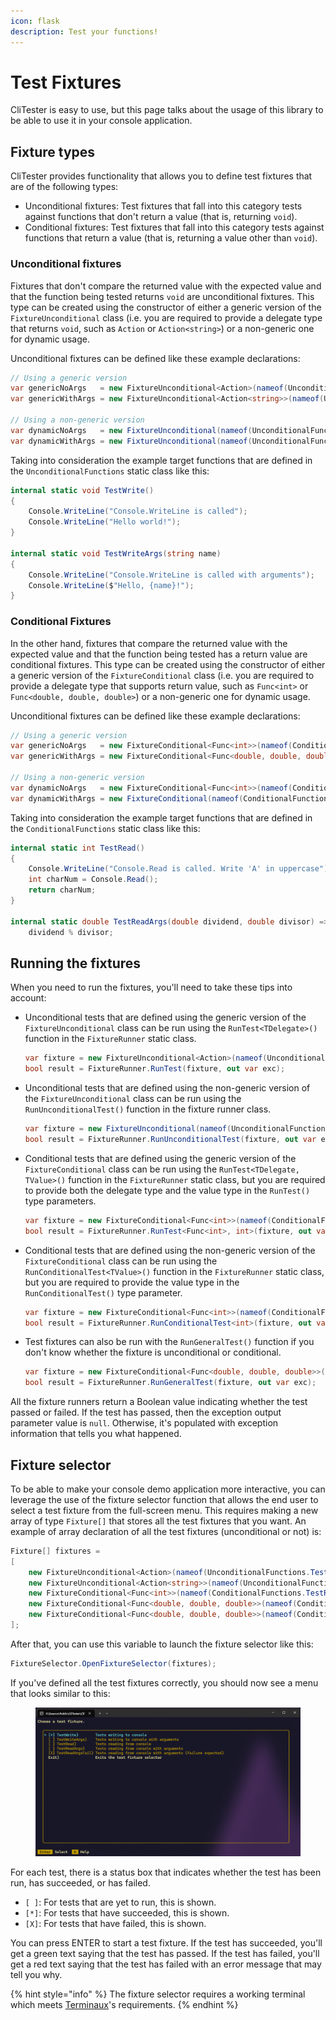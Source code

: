 ```yaml
---
icon: flask
description: Test your functions!
---
```


# Test Fixtures

CliTester is easy to use, but this page talks about the usage of this library to be able to use it in your console application.

## Fixture types

CliTester provides functionality that allows you to define test fixtures that are of the following types:

* Unconditional fixtures: Test fixtures that fall into this category tests against functions that don't return a value (that is, returning `void`).
* Conditional fixtures: Test fixtures that fall into this category tests against functions that return a value (that is, returning a value other than `void`).

### Unconditional fixtures

Fixtures that don't compare the returned value with the expected value and that the function being tested returns `void` are unconditional fixtures. This type can be created using the constructor of either a generic version of the `FixtureUnconditional` class (i.e. you are required to provide a delegate type that returns `void`, such as `Action` or `Action<string>`) or a non-generic one for dynamic usage.

Unconditional fixtures can be defined like these example declarations:

```csharp
// Using a generic version
var genericNoArgs   = new FixtureUnconditional<Action>(nameof(UnconditionalFunctions.TestWrite), "Tests writing to console", UnconditionalFunctions.TestWrite);
var genericWithArgs = new FixtureUnconditional<Action<string>>(nameof(UnconditionalFunctions.TestWriteArgs), "Tests writing to console with arguments", UnconditionalFunctions.TestWriteArgs, "John");

// Using a non-generic version
var dynamicNoArgs   = new FixtureUnconditional(nameof(UnconditionalFunctions.TestWrite), "Tests writing to console", UnconditionalFunctions.TestWrite);
var dynamicWithArgs = new FixtureUnconditional(nameof(UnconditionalFunctions.TestWriteArgs), "Tests writing to console with arguments", UnconditionalFunctions.TestWriteArgs, "John");
```

Taking into consideration the example target functions that are defined in the `UnconditionalFunctions` static class like this:

```csharp
internal static void TestWrite()
{
    Console.WriteLine("Console.WriteLine is called");
    Console.WriteLine("Hello world!");
}

internal static void TestWriteArgs(string name)
{
    Console.WriteLine("Console.WriteLine is called with arguments");
    Console.WriteLine($"Hello, {name}!");
}
```

### Conditional Fixtures

In the other hand, fixtures that compare the returned value with the expected value and that the function being tested has a return value are conditional fixtures. This type can be created using the constructor of either a generic version of the `FixtureConditional` class (i.e. you are required to provide a delegate type that supports return value, such as `Func<int>` or `Func<double, double, double>`) or a non-generic one for dynamic usage.

Unconditional fixtures can be defined like these example declarations:

```csharp
// Using a generic version
var genericNoArgs   = new FixtureConditional<Func<int>>(nameof(ConditionalFunctions.TestRead), "Tests reading from console", ConditionalFunctions.TestRead, (int)'A');
var genericWithArgs = new FixtureConditional<Func<double, double, double>>(nameof(ConditionalFunctions.TestReadArgs), "Tests reading from console with arguments", ConditionalFunctions.TestReadArgs, 0d, 4, 2);

// Using a non-generic version
var dynamicNoArgs   = new FixtureConditional<Func<int>>(nameof(ConditionalFunctions.TestRead), "Tests reading from console", ConditionalFunctions.TestRead, (int)'A');
var dynamicWithArgs = new FixtureConditional(nameof(ConditionalFunctions.TestReadArgs), "Tests reading from console with arguments", ConditionalFunctions.TestReadArgs, 0d, 4, 2);
```

Taking into consideration the example target functions that are defined in the `ConditionalFunctions` static class like this:

```csharp
internal static int TestRead()
{
    Console.WriteLine("Console.Read is called. Write 'A' in uppercase");
    int charNum = Console.Read();
    return charNum;
}

internal static double TestReadArgs(double dividend, double divisor) =>
    dividend % divisor;
```

## Running the fixtures

When you need to run the fixtures, you'll need to take these tips into account:

*   Unconditional tests that are defined using the generic version of the `FixtureUnconditional` class can be run using the `RunTest<TDelegate>()` function in the `FixtureRunner` static class.



    ```csharp
    var fixture = new FixtureUnconditional<Action>(nameof(UnconditionalFunctions.TestWrite), "Tests writing to console", UnconditionalFunctions.TestWrite);
    bool result = FixtureRunner.RunTest(fixture, out var exc);
    ```


*   Unconditional tests that are defined using the non-generic version of the `FixtureUnconditional` class can be run using the `RunUnconditionalTest()` function in the fixture runner class.



    ```csharp
    var fixture = new FixtureUnconditional(nameof(UnconditionalFunctions.TestWrite), "Tests writing to console", UnconditionalFunctions.TestWrite);
    bool result = FixtureRunner.RunUnconditionalTest(fixture, out var exc);
    ```


*   Conditional tests that are defined using the generic version of the `FixtureConditional` class can be run using the `RunTest<TDelegate, TValue>()` function in the `FixtureRunner` static class, but you are required to provide both the delegate type and the value type in the `RunTest()` type parameters.



    ```csharp
    var fixture = new FixtureConditional<Func<int>>(nameof(ConditionalFunctions.TestRead), "Tests reading from console", ConditionalFunctions.TestRead, (int)'A');
    bool result = FixtureRunner.RunTest<Func<int>, int>(fixture, out var exc);
    ```


*   Conditional tests that are defined using the non-generic version of the `FixtureConditional` class can be run using the `RunConditionalTest<TValue>()` function in the `FixtureRunner` static class, but you are required to provide the value type in the `RunConditionalTest()` type parameter.



    ```csharp
    var fixture = new FixtureConditional<Func<int>>(nameof(ConditionalFunctions.TestRead), "Tests reading from console", ConditionalFunctions.TestRead, (int)'A');
    bool result = FixtureRunner.RunConditionalTest<int>(fixture, out var exc);
    ```


*   Test fixtures can also be run with the `RunGeneralTest()` function if you don't know whether the fixture is unconditional or conditional.



    ```csharp
    var fixture = new FixtureConditional<Func<double, double, double>>(nameof(ConditionalFunctions.TestReadArgs), "Tests reading from console with arguments", ConditionalFunctions.TestReadArgs, 0d, 4, 2);
    bool result = FixtureRunner.RunGeneralTest(fixture, out var exc);
    ```



All the fixture runners return a Boolean value indicating whether the test passed or failed. If the test has passed, then the exception output parameter value is `null`. Otherwise, it's populated with exception information that tells you what happened.

## Fixture selector

To be able to make your console demo application more interactive, you can leverage the use of the fixture selector function that allows the end user to select a test fixture from the full-screen menu. This requires making a new array of type `Fixture[]` that stores all the test fixtures that you want. An example of array declaration of all the test fixtures (unconditional or not) is:

```csharp
Fixture[] fixtures =
[
    new FixtureUnconditional<Action>(nameof(UnconditionalFunctions.TestWrite), "Tests writing to console", UnconditionalFunctions.TestWrite),
    new FixtureUnconditional<Action<string>>(nameof(UnconditionalFunctions.TestWriteArgs), "Tests writing to console with arguments", UnconditionalFunctions.TestWriteArgs, "John"),
    new FixtureConditional<Func<int>>(nameof(ConditionalFunctions.TestRead), "Tests reading from console", ConditionalFunctions.TestRead, (int)'A'),
    new FixtureConditional<Func<double, double, double>>(nameof(ConditionalFunctions.TestReadArgs), "Tests reading from console with arguments", ConditionalFunctions.TestReadArgs, 0d, 4, 2),
    new FixtureConditional<Func<double, double, double>>(nameof(ConditionalFunctions.TestReadArgs) + "Fail", "Tests reading from console with arguments (failure expected)", ConditionalFunctions.TestReadArgs, 0d, 5, 2),
];
```

After that, you can use this variable to launch the fixture selector like this:

```csharp
FixtureSelector.OpenFixtureSelector(fixtures);
```

If you've defined all the test fixtures correctly, you should now see a menu that looks similar to this:

<figure><img src="../../.gitbook/assets/image (2).png" alt=""><figcaption></figcaption></figure>

For each test, there is a status box that indicates whether the test has been run, has succeeded, or has failed.

* `[ ]`: For tests that are yet to run, this is shown.
* `[*]`: For tests that have succeeded, this is shown.
* `[X]`: For tests that have failed, this is shown.

You can press ENTER to start a test fixture. If the test has succeeded, you'll get a green text saying that the test has passed. If the test has failed, you'll get a red text saying that the test has failed with an error message that may tell you why.

{% hint style="info" %}
The fixture selector requires a working terminal which meets [Terminaux](console-checker/)'s requirements.
{% endhint %}

